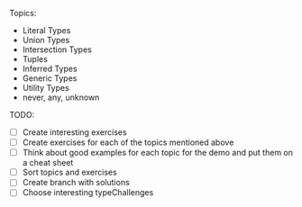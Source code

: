 Topics:
- Literal Types
- Union Types
- Intersection Types
- Tuples
- Inferred Types
- Generic Types
- Utility Types
- never, any, unknown

TODO:
- [ ] Create interesting exercises
- [ ] Create exercises for each of the topics mentioned above
- [ ] Think about good examples for each topic for the demo and put them on a cheat sheet  
- [ ] Sort topics and exercises
- [ ] Create branch with solutions
- [ ] Choose interesting typeChallenges